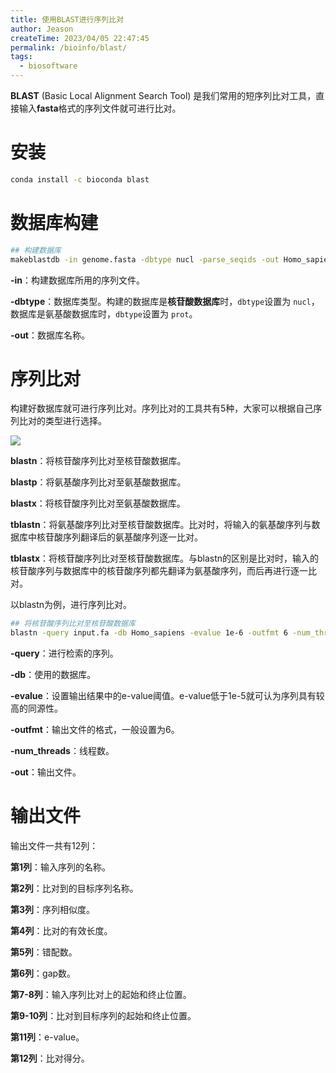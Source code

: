 ```yaml
---
title: 使用BLAST进行序列比对
author: Jeason
createTime: 2023/04/05 22:47:45
permalink: /bioinfo/blast/
tags:
  - biosoftware
---
```

**BLAST** (Basic Local Alignment Search Tool) 是我们常用的短序列比对工具，直接输入**fasta**格式的序列文件就可进行比对。

# 安装

```sh
conda install -c bioconda blast
```

# 数据库构建

```sh
## 构建数据库
makeblastdb -in genome.fasta -dbtype nucl -parse_seqids -out Homo_sapiens
```

**-in**：构建数据库所用的序列文件。

**-dbtype**：数据库类型。构建的数据库是**核苷酸数据库**时，`dbtype`设置为 `nucl`，数据库是氨基酸数据库时，`dbtype`设置为 `prot`。

**-out**：数据库名称。

# 序列比对

构建好数据库就可进行序列比对。序列比对的工具共有5种，大家可以根据自己序列比对的类型进行选择。

![](https://cdn.jsdelivr.net/gh/Moonerss/CDN/paper/blast/fig.png)

**blastn**：将核苷酸序列比对至核苷酸数据库。

**blastp**：将氨基酸序列比对至氨基酸数据库。

**blastx**：将核苷酸序列比对至氨基酸数据库。

**tblastn**：将氨基酸序列比对至核苷酸数据库。比对时，将输入的氨基酸序列与数据库中核苷酸序列翻译后的氨基酸序列逐一比对。

**tblastx**：将核苷酸序列比对至核苷酸数据库。与blastn的区别是比对时，输入的核苷酸序列与数据库中的核苷酸序列都先翻译为氨基酸序列，而后再进行逐一比对。

以blastn为例，进行序列比对。

```sh
## 将核苷酸序列比对至核苷酸数据库
blastn -query input.fa -db Homo_sapiens -evalue 1e-6 -outfmt 6 -num_threads 6 -out out_file
```

**-query**：进行检索的序列。

**-db**：使用的数据库。

**-evalue**：设置输出结果中的e-value阈值。e-value低于1e-5就可认为序列具有较高的同源性。

**-outfmt**：输出文件的格式，一般设置为6。

**-num_threads**：线程数。

**-out**：输出文件。

# 输出文件

输出文件一共有12列：

**第1列**：输入序列的名称。

**第2列**：比对到的目标序列名称。

**第3列**：序列相似度。

**第4列**：比对的有效长度。

**第5列**：错配数。

**第6列**：gap数。

**第7-8列**：输入序列比对上的起始和终止位置。

**第9-10列**：比对到目标序列的起始和终止位置。

**第11列**：e-value。

**第12列**：比对得分。
